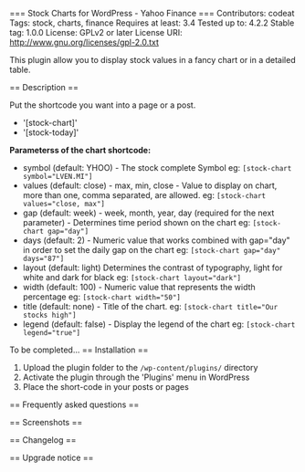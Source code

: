 === Stock Charts for WordPress - Yahoo Finance ===
Contributors: codeat 
Tags: stock, charts, finance
Requires at least: 3.4
Tested up to: 4.2.2
Stable tag: 1.0.0
License: GPLv2 or later
License URI: http://www.gnu.org/licenses/gpl-2.0.txt

This plugin allow you to display stock values in a fancy chart or in a detailed table.

== Description ==

Put the shortcode you want into a page or a post.
* '[stock-chart]'
* '[stock-today]'

**Parameterss of the chart shortcode:**
* symbol (default: YHOO) - The stock complete Symbol eg: `[stock-chart symbol="LVEN.MI"]`
* values (default: close) - max, min, close - Value to display on chart, more than one, comma separated, are allowed. eg: `[stock-chart values="close, max"]`
* gap (default: week) - week, month, year, day (required for the next parameter) - Determines time period shown on the chart eg: `[stock-chart gap="day"]`
* days (default: 2) - Numeric value that works combined with gap="day" in order to set the daily gap on the chart eg: `[stock-chart gap="day" days="87"]`
* layout (default: light) Determines the contrast of typography, light for white and dark for black eg: `[stock-chart layout="dark"]`
* width (default: 100) - Numeric value that represents the width percentage eg: `[stock-chart width="50"]`
* title (default: none) - Title of the chart. eg: `[stock-chart title="Our stocks high"]`
* legend (default: false) - Display the legend of the chart eg: `[stock-chart legend="true"]`


To be completed...
== Installation ==

1. Upload the plugin folder to the `/wp-content/plugins/` directory
2. Activate the plugin through the 'Plugins' menu in WordPress
3. Place the short-code in your posts or pages

== Frequently asked questions ==



== Screenshots ==



== Changelog ==



== Upgrade notice ==